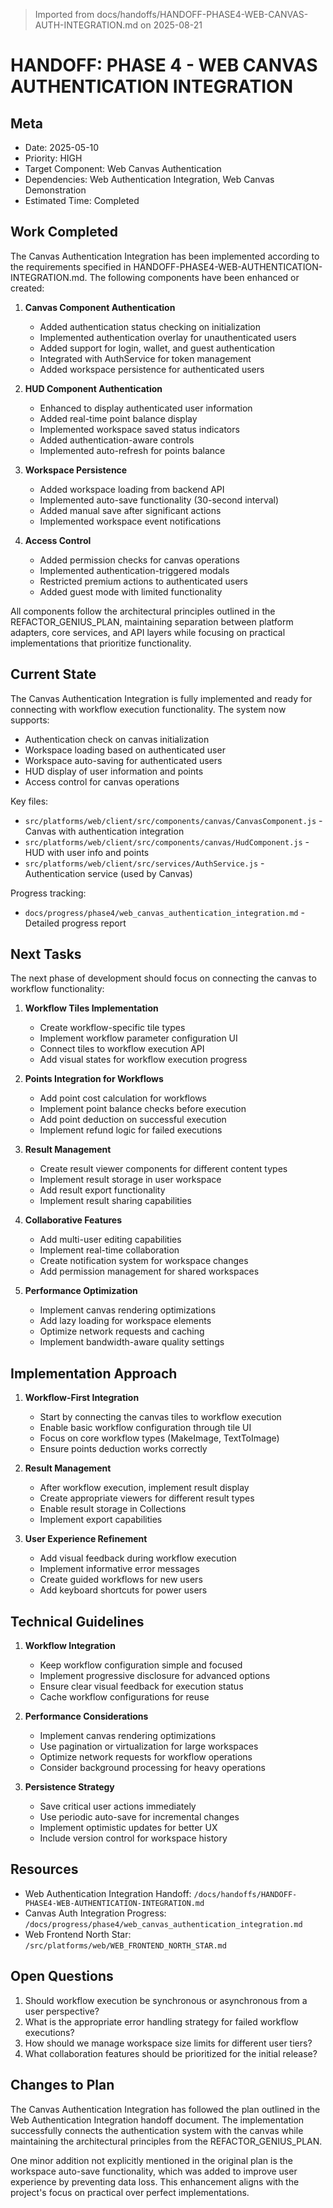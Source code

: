 > Imported from docs/handoffs/HANDOFF-PHASE4-WEB-CANVAS-AUTH-INTEGRATION.md on 2025-08-21

# HANDOFF: PHASE 4 - WEB CANVAS AUTHENTICATION INTEGRATION

## Meta
- Date: 2025-05-10
- Priority: HIGH
- Target Component: Web Canvas Authentication
- Dependencies: Web Authentication Integration, Web Canvas Demonstration
- Estimated Time: Completed

## Work Completed

The Canvas Authentication Integration has been implemented according to the requirements specified in HANDOFF-PHASE4-WEB-AUTHENTICATION-INTEGRATION.md. The following components have been enhanced or created:

1. **Canvas Component Authentication**
   - Added authentication status checking on initialization
   - Implemented authentication overlay for unauthenticated users
   - Added support for login, wallet, and guest authentication
   - Integrated with AuthService for token management
   - Added workspace persistence for authenticated users

2. **HUD Component Authentication**
   - Enhanced to display authenticated user information
   - Added real-time point balance display
   - Implemented workspace saved status indicators
   - Added authentication-aware controls
   - Implemented auto-refresh for points balance

3. **Workspace Persistence**
   - Added workspace loading from backend API
   - Implemented auto-save functionality (30-second interval)
   - Added manual save after significant actions
   - Implemented workspace event notifications

4. **Access Control**
   - Added permission checks for canvas operations
   - Implemented authentication-triggered modals
   - Restricted premium actions to authenticated users
   - Added guest mode with limited functionality

All components follow the architectural principles outlined in the REFACTOR_GENIUS_PLAN, maintaining separation between platform adapters, core services, and API layers while focusing on practical implementations that prioritize functionality.

## Current State

The Canvas Authentication Integration is fully implemented and ready for connecting with workflow execution functionality. The system now supports:

- Authentication check on canvas initialization
- Workspace loading based on authenticated user
- Workspace auto-saving for authenticated users
- HUD display of user information and points
- Access control for canvas operations

Key files:
- `src/platforms/web/client/src/components/canvas/CanvasComponent.js` - Canvas with authentication integration
- `src/platforms/web/client/src/components/canvas/HudComponent.js` - HUD with user info and points
- `src/platforms/web/client/src/services/AuthService.js` - Authentication service (used by Canvas)

Progress tracking:
- `docs/progress/phase4/web_canvas_authentication_integration.md` - Detailed progress report

## Next Tasks

The next phase of development should focus on connecting the canvas to workflow functionality:

1. **Workflow Tiles Implementation**
   - Create workflow-specific tile types
   - Implement workflow parameter configuration UI
   - Connect tiles to workflow execution API
   - Add visual states for workflow execution progress

2. **Points Integration for Workflows**
   - Add point cost calculation for workflows
   - Implement point balance checks before execution
   - Add point deduction on successful execution
   - Implement refund logic for failed executions

3. **Result Management**
   - Create result viewer components for different content types
   - Implement result storage in user workspace
   - Add result export functionality
   - Implement result sharing capabilities

4. **Collaborative Features**
   - Add multi-user editing capabilities
   - Implement real-time collaboration
   - Create notification system for workspace changes
   - Add permission management for shared workspaces

5. **Performance Optimization**
   - Implement canvas rendering optimizations
   - Add lazy loading for workspace elements
   - Optimize network requests and caching
   - Implement bandwidth-aware quality settings

## Implementation Approach

1. **Workflow-First Integration**
   - Start by connecting the canvas tiles to workflow execution
   - Enable basic workflow configuration through tile UI
   - Focus on core workflow types (MakeImage, TextToImage)
   - Ensure points deduction works correctly

2. **Result Management**
   - After workflow execution, implement result display
   - Create appropriate viewers for different result types
   - Enable result storage in Collections
   - Implement export capabilities

3. **User Experience Refinement**
   - Add visual feedback during workflow execution
   - Implement informative error messages
   - Create guided workflows for new users
   - Add keyboard shortcuts for power users

## Technical Guidelines

1. **Workflow Integration**
   - Keep workflow configuration simple and focused
   - Implement progressive disclosure for advanced options
   - Ensure clear visual feedback for execution status
   - Cache workflow configurations for reuse

2. **Performance Considerations**
   - Implement canvas rendering optimizations
   - Use pagination or virtualization for large workspaces
   - Optimize network requests for workflow operations
   - Consider background processing for heavy operations

3. **Persistence Strategy**
   - Save critical user actions immediately
   - Use periodic auto-save for incremental changes
   - Implement optimistic updates for better UX
   - Include version control for workspace history

## Resources

- Web Authentication Integration Handoff: `/docs/handoffs/HANDOFF-PHASE4-WEB-AUTHENTICATION-INTEGRATION.md`
- Canvas Auth Integration Progress: `/docs/progress/phase4/web_canvas_authentication_integration.md`
- Web Frontend North Star: `/src/platforms/web/WEB_FRONTEND_NORTH_STAR.md`

## Open Questions

1. Should workflow execution be synchronous or asynchronous from a user perspective?
2. What is the appropriate error handling strategy for failed workflow executions?
3. How should we manage workspace size limits for different user tiers?
4. What collaboration features should be prioritized for the initial release?

## Changes to Plan

The Canvas Authentication Integration has followed the plan outlined in the Web Authentication Integration handoff document. The implementation successfully connects the authentication system with the canvas while maintaining the architectural principles from the REFACTOR_GENIUS_PLAN.

One minor addition not explicitly mentioned in the original plan is the workspace auto-save functionality, which was added to improve user experience by preventing data loss. This enhancement aligns with the project's focus on practical over perfect implementations. 